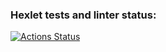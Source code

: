 ### Hexlet tests and linter status:
[![Actions Status](https://github.com/Eserian/js-oop-project-62/workflows/hexlet-check/badge.svg)](https://github.com/Eserian/js-oop-project-62/actions)